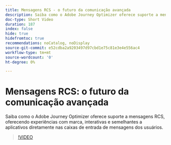 ```yaml
---
title: Mensagens RCS - o futuro da comunicação avançada
description: Saiba como o Adobe Journey Optimizer oferece suporte a mensagens RCS, oferecendo experiências com marca, interativas e semelhantes a aplicativos diretamente nas caixas de entrada de mensagens dos usuários.
doc-type: Short Video
duration: 187
index: false
hide: true
hidefromtoc: true
recommendations: noCatalog, noDisplay
source-git-commit: e52cdba2a9203497d97cbd1e75c81e3e4e556ac4
workflow-type: tm+mt
source-wordcount: '0'
ht-degree: 0%

---
```



# Mensagens RCS: o futuro da comunicação avançada

Saiba como o Adobe Journey Optimizer oferece suporte a mensagens RCS, oferecendo experiências com marca, interativas e semelhantes a aplicativos diretamente nas caixas de entrada de mensagens dos usuários.

<!-- 72_S520_3442520_186_rcs-messaging-the-future-of-rich-communication -->
>[!VIDEO](https://video.tv.adobe.com/v/3460369/?learn=on&enablevpops=true&captions=por_br)
